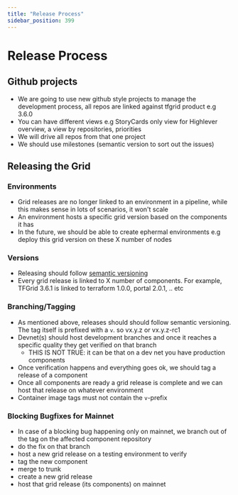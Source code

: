```yaml
---
title: "Release Process"
sidebar_position: 399
---
```


<h1> Release Process </h1>



## Github projects

- We are going to use new github style projects to manage the development process, all repos are linked against tfgrid product e.g 3.6.0
- You can have different views e.g StoryCards only view for Highlever overview, a view by repositories, priorities
- We will drive all repos from that one project
- We should use milestones (semantic version to sort out the issues)

## Releasing the Grid


### Environments

- Grid releases are no longer linked to an environment in a pipeline, while this makes sense in lots of scenarios, it won't scale
- An environment hosts a specific grid version based on the components it has
- In the future, we should be able to create ephermal environments e.g deploy this grid version on these X number of nodes

### Versions

- Releasing should follow [semantic versioning](https://semver.org/) 
- Every grid release is linked to X number of components. For example, TFGrid 3.6.1 is linked to terraform 1.0.0, portal 2.0.1, .. etc


### Branching/Tagging

- As mentioned above, releases should should follow semantic versioning. The tag itself is prefixed with a `v`. so vx.y.z or vx.y.z-rc1
- Devnet(s) should host development branches and once it reaches a specific quality they get verified on that branch
    - THIS IS NOT TRUE: it can be that on a dev net you have production components
- Once verification happens and everything goes ok, we should tag a release of a component
- Once all components are ready a grid release is complete and we can host that release on whatever environment
- Container image tags must not contain the `v`-prefix

### Blocking Bugfixes for Mainnet

- In case of a blocking bug happening only on mainnet, we branch out of the tag on the affected component repository
- do the fix on that branch
- host a new grid release on a testing environment to verify
- tag the new component
- merge to trunk
- create a new grid release
- host that grid release (its components) on mainnet
